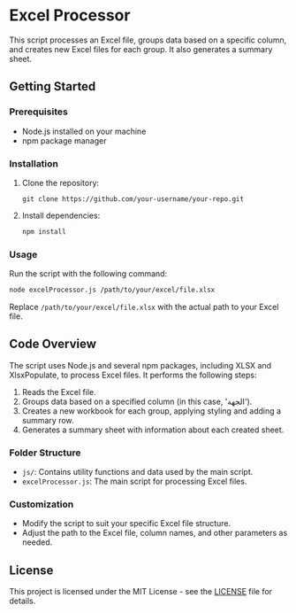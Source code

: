 # Excel Processor

This script processes an Excel file, groups data based on a specific column, and creates new Excel files for each group. It also generates a summary sheet.

## Getting Started

### Prerequisites

- Node.js installed on your machine
- npm package manager

### Installation

1. Clone the repository:

   ```
   git clone https://github.com/your-username/your-repo.git
   ```

2. Install dependencies:

   ```bash
   npm install
   ```

### Usage

Run the script with the following command:

```bash
node excelProcessor.js /path/to/your/excel/file.xlsx
```

Replace `/path/to/your/excel/file.xlsx` with the actual path to your Excel file.

## Code Overview

The script uses Node.js and several npm packages, including XLSX and XlsxPopulate, to process Excel files. It performs the following steps:

1. Reads the Excel file.
2. Groups data based on a specified column (in this case, 'الجهة').
3. Creates a new workbook for each group, applying styling and adding a summary row.
4. Generates a summary sheet with information about each created sheet.

### Folder Structure

- `js/`: Contains utility functions and data used by the main script.
- `excelProcessor.js`: The main script for processing Excel files.

### Customization

- Modify the script to suit your specific Excel file structure.
- Adjust the path to the Excel file, column names, and other parameters as needed.

## License

This project is licensed under the MIT License - see the [LICENSE](LICENSE) file for details.
```


